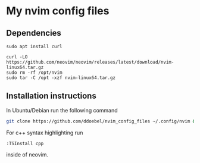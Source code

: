 # My nvim config files
## Dependencies
```
sudo apt install curl
```
```
curl -LO https://github.com/neovim/neovim/releases/latest/download/nvim-linux64.tar.gz
sudo rm -rf /opt/nvim
sudo tar -C /opt -xzf nvim-linux64.tar.gz
```

## Installation instructions
In Ubuntu/Debian run the following command 
``` bash
git clone https://github.com/ddoebel/nvim_config_files ~/.config/nvim && nvim
```
For c++ syntax highlighting run 
```
:TSInstall cpp
```
inside of neovim. 
